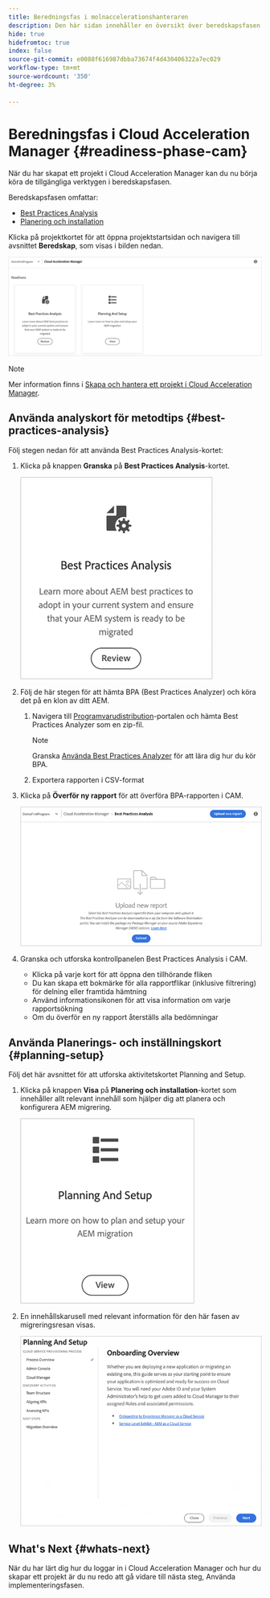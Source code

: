 ```yaml
---
title: Beredningsfas i molnaccelerationshanteraren
description: Den här sidan innehåller en översikt över beredskapsfasen i Cloud Acceleration Manager.
hide: true
hidefromtoc: true
index: false
source-git-commit: e0088f616987dbba73674f4d430406322a7ec029
workflow-type: tm+mt
source-wordcount: '350'
ht-degree: 3%

---
```



# Beredningsfas i Cloud Acceleration Manager {#readiness-phase-cam}

När du har skapat ett projekt i Cloud Acceleration Manager kan du nu börja köra de tillgängliga verktygen i beredskapsfasen.

Beredskapsfasen omfattar:

* [Best Practices Analysis](#best-practices-analysis)
* [Planering och installation](#planning-setup)

Klicka på projektkortet för att öppna projektstartsidan och navigera till avsnittet **Beredskap**, som visas i bilden nedan.

![bild](/help/move-to-cloud-service/cloud-acceleration-manager/assets/readiness-1.png)

>[!NOTE]
>Mer information finns i [Skapa och hantera ett projekt i Cloud Acceleration Manager](/help/move-to-cloud-service/cloud-acceleration-manager/using-cam/getting-started-cam.md).

## Använda analyskort för metodtips {#best-practices-analysis}

Följ stegen nedan för att använda Best Practices Analysis-kortet:

1. Klicka på knappen **Granska** på **Best Practices Analysis**-kortet.

   ![bild](/help/move-to-cloud-service/cloud-acceleration-manager/assets/readiness-2.png)

1. Följ de här stegen för att hämta BPA (Best Practices Analyzer) och köra det på en klon av ditt AEM.

   1. Navigera till [Programvarudistribution](https://experience.adobe.com/#/downloads/content/software-distribution/en/aemcloud.html)-portalen och hämta Best Practices Analyzer som en zip-fil.

      >[!NOTE]
      >Granska [Använda Best Practices Analyzer](https://experienceleague.adobe.com/docs/experience-manager-cloud-service/moving/cloud-migration/best-practices-analyzer/using-best-practices-analyzer.html?lang=en#imp-considerations) för att lära dig hur du kör BPA.

   1. Exportera rapporten i CSV-format

1. Klicka på **Överför ny rapport** för att överföra BPA-rapporten i CAM.

   ![bild](/help/move-to-cloud-service/cloud-acceleration-manager/assets/readiness-3.png)

1. Granska och utforska kontrollpanelen Best Practices Analysis i CAM.

   * Klicka på varje kort för att öppna den tillhörande fliken
   * Du kan skapa ett bokmärke för alla rapportflikar (inklusive filtrering) för delning eller framtida hämtning
   * Använd informationsikonen för att visa information om varje rapportsökning
   * Om du överför en ny rapport återställs alla bedömningar

## Använda Planerings- och inställningskort {#planning-setup}

Följ det här avsnittet för att utforska aktivitetskortet Planning and Setup.

1. Klicka på knappen **Visa** på **Planering och installation**-kortet som innehåller allt relevant innehåll som hjälper dig att planera och konfigurera AEM migrering.

   ![bild](/help/move-to-cloud-service/cloud-acceleration-manager/assets/readiness-4.png)

1. En innehållskarusell med relevant information för den här fasen av migreringsresan visas.

   ![bild](/help/move-to-cloud-service/cloud-acceleration-manager/assets/readiness-5.png)

## What&#39;s Next {#whats-next}

När du har lärt dig hur du loggar in i Cloud Acceleration Manager och hur du skapar ett projekt är du nu redo att gå vidare till nästa steg, Använda implementeringsfasen.


